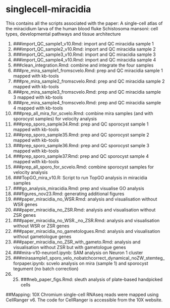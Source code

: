 # singlecell-miracidia
This contains all the scripts associated with the paper: A single-cell atlas of the miracidium larva of the human blood fluke Schistosoma mansoni: cell types, developmental pathways and tissue architecture

1. ###import_QC_sample1_v10.Rmd: import and QC miracidia sample 1
2. ###import_QC_sample2_v10.Rmd: import and QC miracidia sample 2
3. ###import_QC_sample3_v10.Rmd: import and QC miracidia sample 3
4. ###import_QC_sample4_v10.Rmd: import and QC miracidia sample 4
5. ###clean_integration.Rmd: combine and integrate the four samples
6. ###pre_mira_sample1_fromscvelo.Rmd: prep and QC miracidia sample 1 mapped with kb-tools
7. ###pre_mira_sample2_fromscvelo.Rmd: prep and QC miracidia sample 2 mapped with kb-tools
8. ###pre_mira_sample3_fromscvelo.Rmd: prep and QC miracidia sample 3 mapped with kb-tools
9. ###pre_mira_sample4_fromscvelo.Rmd: prep and QC miracidia sample 4 mapped with kb-tools
10. ###prep_all_mira_for_scvelo.Rmd: combine mira samples (and with sporocyst samples) for velocity analysis
11. ###prep_sporo_sample34.Rmd: prep and QC sporocyst sample 1 mapped with kb-tools
12. ###prep_sporo_sample35.Rmd: prep and QC sporocyst sample 2 mapped with kb-tools
13. ###prep_sporo_sample36.Rmd: prep and QC sporocyst sample 3 mapped with kb-tools
14. ###prep_sporo_sample37.Rmd: prep and QC sporocyst sample 4 mapped with kb-tools
15. ###prep_all_sporo_for_scvelo.Rmd: combine sporocyst samples for velocity analysis
16. ###TopGO_mira_v10.R: Script to run TopGO analysis in miracidia samples
17. ###go_analysis_miracidia.Rmd: prep and visualise GO analysis
18. ###figures_nov23.Rmd: generating additional figures
19. ###paper_miracidia_no_WSR.Rmd: analysis and visualisation without WSR genes
20. ###paper_miracidia_no_ZSR.Rmd: analysis and visualisation without ZSR genes
21. ###paper_miracidia_no_WSR._no_ZSR.Rmd: analysis and visualisation without WSR or ZSR genes
22. ###paper_miracidia_no_gametologues.Rmd: analysis and visualisation without gametologue genes
23. ###paper_miracidia_no_ZSR_with_gameto.Rmd: analysis and visualisation without ZSR but with gametologue genes
24. ###mira-v10-neuron1.ipynb: SAM analysis on Neuron 1 cluster
25. ###mirasample1_sporo_velo_nobatchcorrect_dynamical_noZW_stemteg_forpaper.ipynb: scvelo analysis on mira (sample 1) and sporocyst tegument (no batch correction)
26. 25. ###neb_paper_figs.Rmd: sleuth analysis of plate-based handpicked cells


##Mapping: 10X Chromium single-cell RNAseq reads were mapped using CellRanger v6. The code for CellRanger is accessible from the 10X website. 
